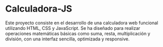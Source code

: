# Calculadora-JS
Este proyecto consiste en el desarrollo de una calculadora web funcional utilizando HTML, CSS y JavaScript. Se ha diseñado para realizar operaciones matemáticas básicas como suma, resta, multiplicación y división, con una interfaz sencilla, optimizada y responsive.
